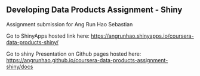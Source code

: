 ## Developing Data Products Assignment - Shiny

Assignment submission for Ang Run Hao Sebastian

Go to ShinyApps hosted link here: https://angrunhao.shinyapps.io/coursera-data-products-shiny/

Go to shiny Presentation on Github pages hosted here:
https://angrunhao.github.io/coursera-data-products-assignment-shiny/docs